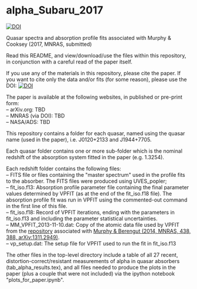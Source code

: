 # alpha_Subaru_2017
<a href="https://doi.org/10.5281/zenodo.574904"><img src="https://zenodo.org/badge/DOI/10.5281/zenodo.574904.svg" alt="DOI"></a>
<!---
<a href="https://zenodo.org/badge/latestdoi/20001/MTMurphy77/alpha_Subaru_2017"><img src="https://zenodo.org/badge/20001/MTMurphy77/alpha_Subaru_2017.svg" alt="10.5281/zenodo.XXXXX"></a>
--->

Quasar spectra and absorption profile fits associated with Murphy &amp; Cooksey (2017, MNRAS, submitted)
<!---
<a href="http://dx.doi.org/10.1093/mnras/stw1482">doi:10.5281/zenodo.51504</a>, <a href="http://arxiv.org/abs/1606.06293">arXiv:1606.06293</a>
-->

Read this README, and view/download/use the files within this repository, in conjunction with a careful read of the paper itself.

If you use any of the materials in this repository, please cite the paper. If you want to cite only the data and/or fits (for some reason), please use the DOI: <a href="https://doi.org/10.5281/zenodo.574904"><img src="https://zenodo.org/badge/DOI/10.5281/zenodo.574904.svg" alt="DOI"></a>

The paper is available at the following websites, in published or pre-print form:<br>
&ndash; arXiv.org: TBD<br>
&ndash; MNRAS (via DOI): TBD<br>
&ndash; NASA/ADS: TBD<br>

This repository contains a folder for each quasar, named using the quasar name (used in the paper), i.e. J0120+2133 and J1944+7705.

Each quasar folder contains one or more sub-folder which is the nominal redshift of the absorption system fitted in the paper (e.g. 1.3254).

Each redshift folder contains the following files:<br>
&ndash; FITS file or files containing the "master spectrum" used in the profile fits to the absorber. The FITS files were produced using UVES_popler;<br>
&ndash; fit_iso.f13: Absorption profile parameter file containing the final parameter values determined by VPFIT (as at the end of the fit_iso.f18 file). The absorption profile fit was run in VPFIT using the commented-out command in the first line of this file.<br>
&ndash; fit_iso.f18: Record of VPFIT iterations, ending with the parameters in fit_iso.f13 and including the parameter statistical uncertainties.<br>
&ndash; MM_VPFIT_2013-11-10.dat: Copy of the atomic data file used by VPFIT from the <a href="https://github.com/MTMurphy77/MMatomdat">repository</a> associated with <a href="http://adsabs.harvard.edu/abs/2014MNRAS.438..388M">Murphy & Berengut (2014, MNRAS, 438, 388, arXiv:1311.2949)</a>.<br>
&ndash; vp_setup.dat: The setup file for VPFIT used to run the fit in fit_iso.f13

The other files in the top-level directory include a table of all 27 recent, distortion-correct/resistant measurements of alpha in quasar absorbers (tab_alpha_results.tex), and all files needed to produce the plots in the paper (plus a couple that were not included) via the ipython notebook "plots_for_paper.ipynb".
